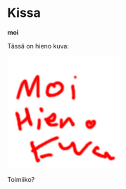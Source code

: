 # Kissa

**moi**

Tässä on hieno kuva:

![Example picture](/images/kuva.jpg)


<object data="/images/HaapalaMarkus_Homesweethome.pdf" width="1000" height="1000" type="application/pdf"></object>

Toimiiko?
